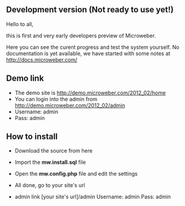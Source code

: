 Development version (Not ready to use yet!)
-------------


Hello to all,

this is first and very early developers preview of Microweber. 

Here you can see the curent progress and test the system yourself. 
No documentation is yet available, we have started with some notes at http://docs.microweber.com/ 


Demo link
-------------
-  The demo site is http://demo.microweber.com/2012_02/home
-  You can login into the admin from http://demo.microweber.com/2012_02/admin
-  Username: admin
-  Pass: admin



How to install
-------------

- Download the source from here
- Import the __mw.install.sql__ file
- Open the __mw.config.php__ file and edit the settings
- All done, go to your site's url

- admin link [your site's url]/admin  Username: admin  Pass: admin

 